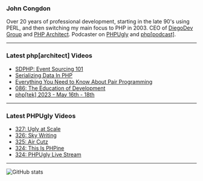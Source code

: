 ### John Congdon

Over 20 years of professional development, starting in the late 90's using PERL, and then switching my main focus to PHP in 2003.
CEO of [DiegoDev Group][ws_diegodev] and [PHP Architect][ws_phparch].
Podcaster on [PHPUgly][ws_phpugly] and [php[podcast]][ws_phparch].

---

### Latest php[architect] Videos
<!-- PHPARCHITECT:START -->
- [SDPHP: Event Sourcing 101](https://www.youtube.com/watch?v=gWm0eDry12o)
- [Serializing Data In PHP](https://www.youtube.com/watch?v=mLKnTmwc7lY)
- [Everything You Need to Know About Pair Programming](https://www.youtube.com/watch?v=86i6Sy2Nlm8)
- [086: The Education of Development](https://www.youtube.com/watch?v=dHt9Mm6CtRw)
- [php[tek] 2023  - May 16th - 18th](https://www.youtube.com/watch?v=BY-eK3Szfus)
<!-- PHPARCHITECT:END -->

---

### Latest PHPUgly Videos
<!-- PHPUGLY:START -->
- [327: Ugly at Scale](https://www.youtube.com/watch?v=Vh_QBDxEwuU)
- [326: Sky Writing](https://www.youtube.com/watch?v=daiXQWGkmUI)
- [325: Air Cutz](https://www.youtube.com/watch?v=oP0ZAmx-iPk)
- [324: This Is PHPine](https://www.youtube.com/watch?v=1W9kEwh-nMQ)
- [324: PHPUgly Live Stream](https://www.youtube.com/watch?v=jA8vl4fmd94)
<!-- PHPUGLY:END -->

---

![GitHub stats](https://github-readme-stats.vercel.app/api?username=johncongdon&show_icons=true&hide_border=true&hide=stars&count_private=true)  


[ws_diegodev]: https://www.diegodev.com
[ws_phparch]: https://www.phparch.com
[ws_phpugly]: https://www.phpugly.com
